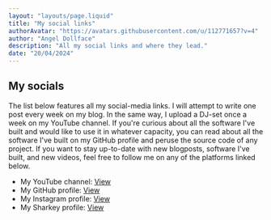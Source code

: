 ```yaml
---
layout: "layouts/page.liquid"
title: "My social links"
authorAvatar: "https://avatars.githubusercontent.com/u/112771657?v=4"
author: "Angel Dollface"
description: "All my social links and where they lead."
date: "20/04/2024"
---
```


## My socials

The list below features all my social-media links. I will attempt to write one post every week on my blog. In the same way, I upload a DJ-set once a week on my YouTube channel. If you're curious about all the software I've built and would like to use it in whatever capacity, you can read about all the software I've built on my GitHub profile and peruse the source code of any project. If you want to stay up-to-date with new blogposts, software I've built, and new videos, feel free to follow me on any of the platforms linked below.

- My YouTube channel: [View](https://youtube.com/@angeldollface666)
- My GitHub profile: [View](https://github.com/angeldollface)
- My Instagram profile: [View](https://instagram.com/angeldollface666)
- My Sharkey profile: [View](https://blahaj.zone/@angeldollface666)
